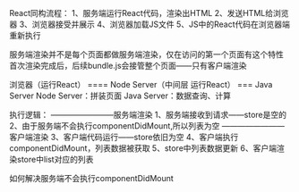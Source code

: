 React同构流程：
1、服务端运行React代码，渲染出HTML
2、发送HTML给浏览器
3、浏览器接受并展示
4、浏览器加载JS文件
5、JS中的React代码在浏览器端重新执行



服务端渲染并不是每个页面都做服务端渲染，仅在访问的第一个页面有这个特性
首次渲染完成后，后续bundle.js会接管整个页面——只有客户端渲染



浏览器（运行React） ==== Node Server（中间层 运行React） === Java Server
Node Server：拼装页面
Java Server：数据查询、计算



执行逻辑：
————————服务端渲染
1、服务端接收到请求——store是空的
2、由于服务端不会执行componentDidMount,所以列表为空
————————客户端渲染
3、客户端代码运行——store依旧为空
4、客户端执行componentDidMount，列表数据被获取
5、store中列表数据更新
6、客户端渲染store中list对应的列表



如何解决服务端不会执行componentDidMount